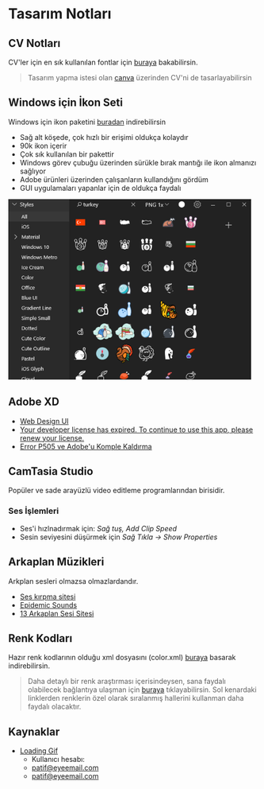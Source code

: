 # Tasarım Notları 

## CV Notları

CV'ler için en sık kullanılan fontlar için [buraya][best and worst resume fonts] bakabilirsin.

> Tasarım yapma istesi olan [canva][canva] üzerinden CV'ni de tasarlayabilirsin

## Windows için İkon Seti

Windows için ikon paketini [buradan][windows icon pack] indirebilirsin

- Sağ alt köşede, çok hızlı bir erişimi oldukça kolaydır
- 90k ikon içerir
- Çok sık kullanılan bir pakettir
- Windows görev çubuğu üzerinden sürükle bırak mantığı ile ikon almanızı sağlıyor
- Adobe ürünleri üzerinden çalışanların kullandığını gördüm
- GUI uygulamaları yapanlar için de oldukça faydalı

![icon8](../res/icon8.png)

## Adobe XD

- [Web Design UI](https://www.youtube.com/watch?v=aShSUqSbhss)
- [Your developer license has expired. To continue to use this app, please renew your license.](https://forums.adobe.com/thread/2607910)
- [Error P505 ve Adobe'u Komple Kaldırma](https://forums.adobe.com/thread/2313884)

## CamTasia Studio

Popüler ve sade arayüzlü video editleme programlarından birisidir.

### Ses İşlemleri

- Ses'i hızlnadırmak için: _Sağ tuş, Add Clip Speed_
- Sesin seviyesini düşürmek için _Sağ Tıkla -> Show Properties_

## Arkaplan Müzikleri

Arkplan sesleri olmazsa olmazlardandır.

- [Ses kırpma sitesi](https://audiotrimmer.com/#)
- [Epidemic Sounds](https://www.epidemicsound.com)
- [13 Arkaplan Sesi Sitesi](https://buffer.com/library/background-music-video)

## Renk Kodları

Hazır renk kodlarının olduğu xml dosyasını (color.xml) [buraya][colors.rar] basarak indirebilirsin.

> Daha detaylı bir renk araştırması içerisindeysen, sana faydalı olabilecek bağlantıya ulaşman için [buraya][colors] tıklayabilirsin. Sol kenardaki linklerden renklerin özel olarak sıralanmış hallerini kullanman daha faydalı olacaktır.

## Kaynaklar

- [Loading Gif](https://loading.io/)
  - Kullanıcı hesabı:
  - patif@eyeemail.com
  - patif@eyeemail.com

[best and worst resume fonts]: https://www.canva.com/learn/resume-fonts/
[windows icon pack]: https://icons8.com/app
[colors.rar]: https://gelecegiyazanlar.turkcell.com.tr/sites/default/files/colors.rar
[colors]: https://www.w3schools.com/colors/default.asp
[canva]: https://www.canva.com/
